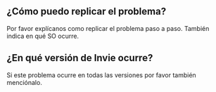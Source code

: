 ## ¿Cómo puedo replicar el problema?
Por favor explícanos como replicar el problema paso a paso. También indica en qué SO ocurre.
## ¿En qué versión de Invie ocurre?
Si este problema ocurre en todas las versiones por favor también menciónalo.

